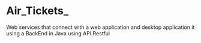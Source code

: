 # Air_Tickets_
Web services that connect with a web application and desktop application it using a BackEnd in Java using API Restful
